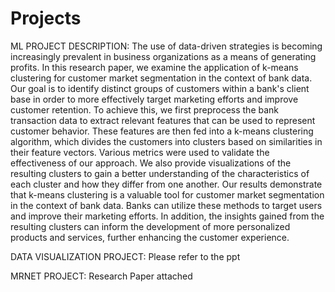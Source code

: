# Projects
ML PROJECT DESCRIPTION:
The use of data-driven strategies is becoming increasingly prevalent in business organizations as a means of generating profits. In this research paper, we examine the application of k-means clustering for customer market segmentation in the context of bank data. Our goal is to identify distinct groups of customers within a bank's client base in order to more effectively target marketing efforts and improve customer retention.
To achieve this, we first preprocess the bank transaction data to extract relevant features that can be used to represent customer behavior. These features are then fed into a k-means clustering algorithm, which divides the customers into clusters based on similarities in their feature vectors. 
Various metrics were used to validate the effectiveness of our approach. We also provide visualizations of the resulting clusters to gain a better understanding of the characteristics of each cluster and how they differ from one another.
Our results demonstrate that k-means clustering is a valuable tool for customer market segmentation in the context of bank data. Banks can utilize these methods to target users and improve their marketing efforts. In addition, the insights gained from the resulting clusters can inform the development of more personalized products and services, further enhancing the customer experience.

DATA VISUALIZATION PROJECT: 
Please refer to the ppt

MRNET PROJECT:
Research Paper attached
